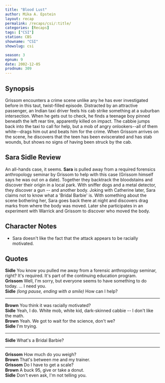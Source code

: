 ```yaml
---
title: "Blood Lust"
author: Mika A. Epstein
layout: recap
permalink: /recaps/csi/:title/
categories: [Recaps]
tags: ["CSI"]
station: CBS
showname: "CSI"
showslug: csi

season: 3  
epnum: 9
date: 2002-12-05
prodnum: 309  
---
```


## Synopsis

Grissom encounters a crime scene unlike any he has ever investigated before in this taut, twist-filled episode. Distracted by an attractive passenger, an Indian taxi driver feels his cab strike something at a suburban intersection. When he gets out to check, he finds a teenage boy pinned beneath the left rear tire, apparently killed on impact. The cabbie jumps back into the taxi to call for help, but a mob of angry onlookers--all of them white--drags him out and beats him for the crime. When Grissom arrives on the scene, he discovers that the teen has been eviscerated and has stab wounds, but shows no signs of having been struck by the cab.

## Sara Sidle Review

An all-hands case, it seems. **Sara** is pulled away from a required forensics anthropology seminar by Grissom to help with this case (Grissom himself says he was out on a date). Together they backtrack the bloodstains and discover their origin in a local park. With sniffer dogs and a metal detector, they discover a gun -- and another body. Joking with Catherine later, Sara claims not to know what a 'Bridal Barbie' is. With something about the scene bothering her, Sara goes back there at night and discovers drag marks from where the body was moved. Later she participates in an experiment with Warrick and Grissom to discover who moved the body.

## Character Notes

* Sara doesn't like the fact that the attack appears to be racially motivated.

## Quotes

**Sidle** You know you pulled me away from a forensic anthropology seminar, right? It's required. It's part of the continuing education program.  
**Grissom** Well, I'm sorry, but everyone seems to have something to do today. ... I need you.  
**Sidle** _(long pause, ending with a smile)_ How can I help?  

- - -

**Brown** You think it was racially motivated?  
**Sidle** Yeah, I do. White mob, white kid, dark-skinned cabbie -- I don't like the math.  
**Brown** Yeah. We got to wait for the science, don't we?  
**Sidle** I'm trying.  

- - -

**Sidle** What's a Bridal Barbie?
  

- - -

**Grissom** How much do you weigh?  
**Brown** That's between me and my trainer.  
**Grissom** Do I have to get a scale?  
**Brown** A buck 95, give or take a donut.  
**Sidle** Don't even ask, I'm not telling you.

